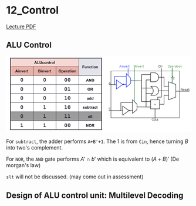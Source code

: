 # 12_Control

<span class="center-menu">[Lecture PDF](Lect12_Control.pdf%5C)</span>
## ALU Control

![12 Control ALUControl](../Attachments/12%20Control%20ALUControl.png)

For `subtract`, the adder performs `A+B'+1`. The 1 is from `Cin`, hence turning $B$ into two's complement.

For `NOR`, the `AND` gate performs $A'\cap b'$ which is equivalent to $(A+B)'$ (De morgan's law)

`slt` will not be discussed. (may come out in assessment)

[](Lect12_Control.pdf#page=19)

## Design of ALU control unit: Multilevel Decoding

[](Lect12_Control.pdf#page=22)



